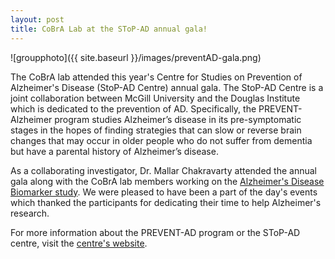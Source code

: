 ```yaml
---
layout: post
title: CoBrA Lab at the SToP-AD annual gala! 
---
```


![groupphoto]({{ site.baseurl }}/images/preventAD-gala.png)

The CoBrA lab attended this year's Centre for Studies on Prevention of Alzheimer's Disease (StoP-AD Centre) annual gala. The StoP-AD Centre is a joint collaboration between McGill University and the Douglas Institute which is dedicated to the prevention of AD. Specifically, the PREVENT-Alzheimer program studies Alzheimer’s disease in its pre-symptomatic stages in the hopes of finding strategies that can slow or reverse brain changes that may occur in older people who do not suffer from dementia but have a parental history of Alzheimer’s disease. 
 
As a collaborating investigator, Dr. Mallar Chakravarty attended the annual gala along with the CoBrA lab members working on the [Alzheimer's Disease Biomarker study](http://cobralab.ca/projects/adbiomarkers/). We were pleased to have been a part of the day's events which thanked the participants for dedicating their time to help Alzheimer's research.

For more information about the PREVENT-AD program or the SToP-AD centre, visit the [centre's website](http://www.douglas.qc.ca/page/prevent-alzheimer-the-centre).

